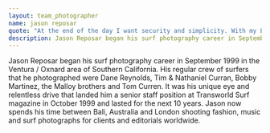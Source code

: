 ```yaml
---
layout: team_photographer
name: jason reposar
quote: "At the end of the day I want security and simplicity. With my Liquid Eye set up, I have the security in knowing that my camera gear is safe, fully functional and can take a slight bang without busting up on me. I also love the fact that I haven't lost a screw or mis-threaded a port since I've been using it. It's a perfect system for me. It's idiot proof!"
description: Jason Reposar began his surf photography career in September 1999 in the Ventura / Oxnard area of Southern California. Jason now spends his time between Bali, Australia and London shooting fashion, music and surf photographs for clients and editorials worldwide.
---
```

Jason Reposar began his surf photography career in September 1999 in the Ventura / Oxnard area of Southern California. His regular crew of surfers that he photographed were Dane Reynolds, Tim & Nathaniel Curran, Bobby Martinez, the Malloy brothers and Tom Curren. It was his unique eye and relentless drive that landed him a senior staff position at Transworld Surf magazine in October 1999 and lasted for the next 10 years. Jason now spends his time between Bali, Australia and London shooting fashion, music and surf photographs for clients and editorials worldwide.
